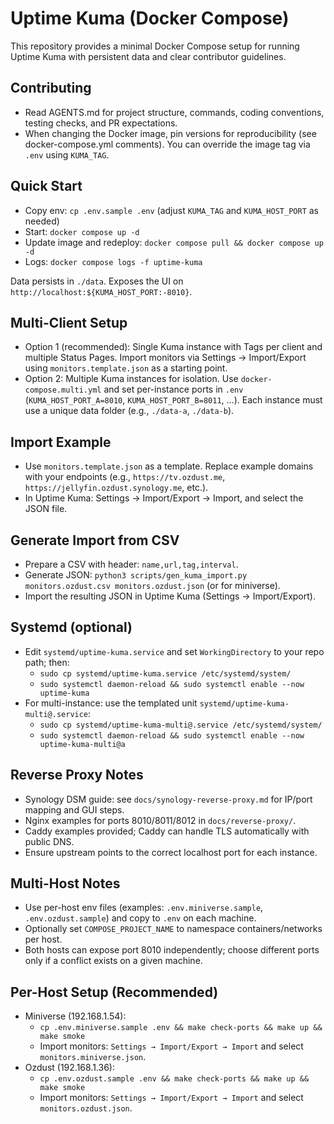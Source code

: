 # Uptime Kuma (Docker Compose)

This repository provides a minimal Docker Compose setup for running Uptime Kuma with persistent data and clear contributor guidelines.

## Contributing
- Read AGENTS.md for project structure, commands, coding conventions, testing checks, and PR expectations.
- When changing the Docker image, pin versions for reproducibility (see docker-compose.yml comments). You can override the image tag via `.env` using `KUMA_TAG`.

## Quick Start
- Copy env: `cp .env.sample .env` (adjust `KUMA_TAG` and `KUMA_HOST_PORT` as needed)
- Start: `docker compose up -d`
- Update image and redeploy: `docker compose pull && docker compose up -d`
- Logs: `docker compose logs -f uptime-kuma`

Data persists in `./data`. Exposes the UI on `http://localhost:${KUMA_HOST_PORT:-8010}`.

## Multi-Client Setup
- Option 1 (recommended): Single Kuma instance with Tags per client and multiple Status Pages. Import monitors via Settings → Import/Export using `monitors.template.json` as a starting point.
- Option 2: Multiple Kuma instances for isolation. Use `docker-compose.multi.yml` and set per-instance ports in `.env` (`KUMA_HOST_PORT_A=8010`, `KUMA_HOST_PORT_B=8011`, ...). Each instance must use a unique data folder (e.g., `./data-a`, `./data-b`).

## Import Example
- Use `monitors.template.json` as a template. Replace example domains with your endpoints (e.g., `https://tv.ozdust.me`, `https://jellyfin.ozdust.synology.me`, etc.).
- In Uptime Kuma: Settings → Import/Export → Import, and select the JSON file.

## Generate Import from CSV
- Prepare a CSV with header: `name,url,tag,interval`.
- Generate JSON: `python3 scripts/gen_kuma_import.py monitors.ozdust.csv monitors.ozdust.json` (or for miniverse).
- Import the resulting JSON in Uptime Kuma (Settings → Import/Export).

## Systemd (optional)
- Edit `systemd/uptime-kuma.service` and set `WorkingDirectory` to your repo path; then:
  - `sudo cp systemd/uptime-kuma.service /etc/systemd/system/`
  - `sudo systemctl daemon-reload && sudo systemctl enable --now uptime-kuma`
- For multi-instance: use the templated unit `systemd/uptime-kuma-multi@.service`:
  - `sudo cp systemd/uptime-kuma-multi@.service /etc/systemd/system/`
  - `sudo systemctl daemon-reload && sudo systemctl enable --now uptime-kuma-multi@a`

## Reverse Proxy Notes
- Synology DSM guide: see `docs/synology-reverse-proxy.md` for IP/port mapping and GUI steps.
- Nginx examples for ports 8010/8011/8012 in `docs/reverse-proxy/`.
- Caddy examples provided; Caddy can handle TLS automatically with public DNS.
- Ensure upstream points to the correct localhost port for each instance.

## Multi-Host Notes
- Use per-host env files (examples: `.env.miniverse.sample`, `.env.ozdust.sample`) and copy to `.env` on each machine.
- Optionally set `COMPOSE_PROJECT_NAME` to namespace containers/networks per host.
- Both hosts can expose port 8010 independently; choose different ports only if a conflict exists on a given machine.

## Per-Host Setup (Recommended)
- Miniverse (192.168.1.54):
  - `cp .env.miniverse.sample .env && make check-ports && make up && make smoke`
  - Import monitors: `Settings → Import/Export → Import` and select `monitors.miniverse.json`.
- Ozdust (192.168.1.36):
  - `cp .env.ozdust.sample .env && make check-ports && make up && make smoke`
  - Import monitors: `Settings → Import/Export → Import` and select `monitors.ozdust.json`.
